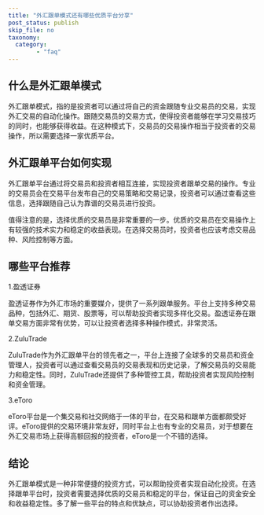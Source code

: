 ```yaml
---
title: "外汇跟单模式还有哪些优质平台分享"
post_status: publish
skip_file: no
taxonomy:
  category:
        - "faq"
---
```


## 什么是外汇跟单模式

外汇跟单模式，指的是投资者可以通过将自己的资金跟随专业交易员的交易，实现外汇交易的自动化操作。跟随交易员的交易方式，使得投资者能够在学习交易技巧的同时，也能够获得收益。在这种模式下，交易员的交易操作相当于投资者的交易操作，所以需要选择一家优质平台。

## 外汇跟单平台如何实现

外汇跟单平台通过将交易员和投资者相互连接，实现投资者跟单交易的操作。专业的交易员会在交易平台发布自己的交易策略和交易记录，投资者可以通过查看这些信息，选择跟随自己认为靠谱的交易员进行投资。

值得注意的是，选择优质的交易员是非常重要的一步。优质的交易员在交易操作上有较强的技术实力和稳定的收益表现。在选择交易员时，投资者也应该考虑交易品种、风险控制等方面。

## 哪些平台推荐

1.盈透证券

盈透证券作为外汇市场的重要媒介，提供了一系列跟单服务。平台上支持多种交易品种，包括外汇、期货、股票等，可以帮助投资者实现多样化交易。盈透证券在跟单交易方面非常有优势，可以让投资者选择多种操作模式，非常灵活。

2.ZuluTrade

ZuluTrade作为外汇跟单平台的领先者之一，平台上连接了全球多的交易员和资金管理人，投资者可以通过查看交易员的交易表现和历史记录，了解交易员的交易能力和稳定性。同时，ZuluTrade还提供了多种管控工具，帮助投资者实现风险控制和资金管理。

3.eToro

eToro平台是一个集交易和社交网络于一体的平台，在交易和跟单方面都颇受好评。eToro提供的交易环境非常友好，同时平台上也有专业的交易员，对于想要在外汇交易市场上获得高额回报的投资者，eToro是一个不错的选择。

## 结论

外汇跟单模式是一种非常便捷的投资方式，可以帮助投资者实现自动化投资。在选择跟单平台时，投资者需要选择优质的交易员和稳定的平台，保证自己的资金安全和收益稳定性。多了解一些平台的特点和优缺点，可以协助投资者作出选择。
